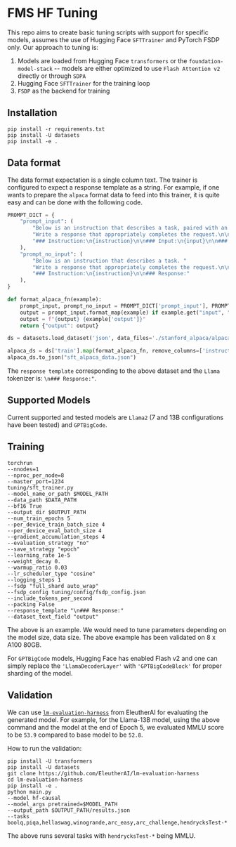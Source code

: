 # FMS HF Tuning

This repo aims to create basic tuning scripts with support for specific models, assumes the use of Hugging Face `SFTTrainer` and PyTorch FSDP only. Our approach to tuning is:
1. Models are loaded from Hugging Face `transformers` or the `foundation-model-stack` -- models are either optimized to use `Flash Attention v2` directly or through `SDPA`
2. Hugging Face `SFTTrainer` for the training loop
3. `FSDP` as the backend for training

## Installation

```
pip install -r requirements.txt
pip install -U datasets
pip install -e .
```

## Data format
The data format expectation is a single column text. The trainer is configured to expect a response template as a string. For example, if one wants to prepare the `alpaca` format data to feed into this trainer, it is quite easy and can be done with the following code.

```python
PROMPT_DICT = {
    "prompt_input": (
        "Below is an instruction that describes a task, paired with an input that provides further context. "
        "Write a response that appropriately completes the request.\n\n"
        "### Instruction:\n{instruction}\n\n### Input:\n{input}\n\n### Response:"
    ),
    "prompt_no_input": (
        "Below is an instruction that describes a task. "
        "Write a response that appropriately completes the request.\n\n"
        "### Instruction:\n{instruction}\n\n### Response:"
    ),
}

def format_alpaca_fn(example):
    prompt_input, prompt_no_input = PROMPT_DICT['prompt_input'], PROMPT_DICT['prompt_no_input']
    output = prompt_input.format_map(example) if example.get("input", "") != "" else prompt_no_input.format_map(example)
    output = f"{output} {example['output']}"
    return {"output": output}

ds = datasets.load_dataset('json', data_files='./stanford_alpaca/alpaca_data.json')

alpaca_ds = ds['train'].map(format_alpaca_fn, remove_columns=['instruction', 'input'])
alpaca_ds.to_json("sft_alpaca_data.json")
```

The `response template` corresponding to the above dataset and the `Llama` tokenizer is: `\n### Response:"`.

## Supported Models

Current supported and tested models are `Llama2` (7 and 13B configurations have been tested) and `GPTBigCode`.

## Training

```
torchrun 
--nnodes=1
--nproc_per_node=8 
--master_port=1234 
tuning/sft_trainer.py 
--model_name_or_path $MODEL_PATH 
--data_path $DATA_PATH 
--bf16 True 
--output_dir $OUTPUT_PATH 
--num_train_epochs 5 
--per_device_train_batch_size 4 
--per_device_eval_batch_size 4 
--gradient_accumulation_steps 4 
--evaluation_strategy "no" 
--save_strategy "epoch" 
--learning_rate 1e-5 
--weight_decay 0. 
--warmup_ratio 0.03 
--lr_scheduler_type "cosine" 
--logging_steps 1 
--fsdp "full_shard auto_wrap" 
--fsdp_config tuning/config/fsdp_config.json
--include_tokens_per_second 
--packing False 
--response_template "\n### Response:" 
--dataset_text_field "output"
```

The above is an example. We would need to tune parameters depending on the model size, data size. The above example has been validated on 8 x A100 80GB.

For `GPTBigCode` models, Hugging Face has enabled Flash v2 and one can simply replace the `'LlamaDecoderLayer'` with `'GPTBigCodeBlock'` for proper sharding of the model.

## Validation

We can use [`lm-evaluation-harness`](https://github.com/EleutherAI/lm-evaluation-harness) from EleutherAI for evaluating the generated model. For example, for the Llama-13B model, using the above command and the model at the end of Epoch 5, we evaluated MMLU score to be `53.9` compared to base model to be `52.8`.

How to run the validation:
```
pip install -U transformers
pip install -U datasets
git clone https://github.com/EleutherAI/lm-evaluation-harness
cd lm-evaluation-harness
pip install -e .
python main.py 
--model hf-causal 
--model_args pretrained=$MODEL_PATH 
--output_path $OUTPUT_PATH/results.json 
--tasks boolq,piqa,hellaswag,winogrande,arc_easy,arc_challenge,hendrycksTest-*
```

The above runs several tasks with `hendrycksTest-*` being MMLU.
